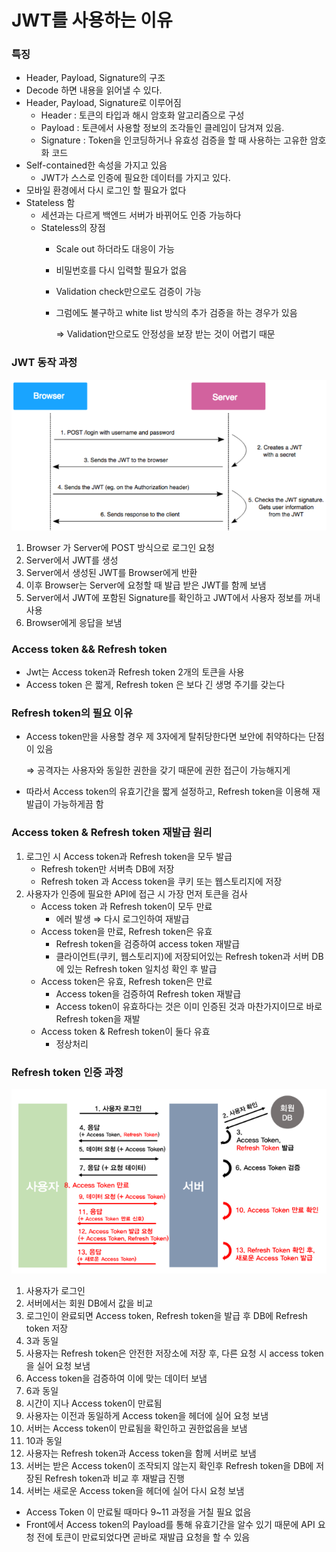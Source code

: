 # JWT를 사용하는 이유

### 특징

- Header, Payload, Signature의 구조
- Decode 하면 내용을 읽어낼 수 있다.
- Header, Payload, Signature로 이루어짐
    - Header : 토큰의 타입과 해시 암호화 알고리즘으로 구성
    - Payload : 토큰에서 사용할 정보의 조각들인 클레임이 담겨져 있음.
    - Signature : Token을 인코딩하거나 유효성 검증을 할 때 사용하는 고유한 암호화 코드
- Self-contained한 속성을 가지고 있음
    - JWT가 스스로 인증에 필요한 데이터를 가지고 있다.
- 모바일 환경에서 다시 로그인 할 필요가 없다
- Stateless 함
    - 세션과는 다르게 백엔드 서버가 바뀌어도 인증 가능하다
    - Stateless의 장점
        - Scale out 하더라도 대응이 가능
        - 비밀번호를 다시 입력할 필요가 없음
        - Validation check만으로도 검증이 가능
        - 그럼에도 불구하고 white list 방식의 추가 검증을 하는 경우가 있음
            
            ⇒ Validation만으로도 안정성을 보장 받는 것이 어렵기 때문
            

### JWT 동작 과정

![Untitled](Img/Untitled.png)

1. Browser 가 Server에 POST 방식으로 로그인 요청
2. Server에서 JWT를 생성
3. Server에서 생성된 JWT를 Browser에게 반환
4. 이후 Browser는 Server에 요청할 때 발급 받은 JWT를 함께 보냄
5. Server에서 JWT에 포함된 Signature를 확인하고 JWT에서 사용자 정보를 꺼내 사용
6. Browser에게 응답을 보냄

### Access token && Refresh token

- Jwt는 Access token과 Refresh token 2개의 토큰을 사용
- Access token 은 짧게, Refresh token 은 보다 긴 생명 주기를 갖는다

### Refresh token의 필요 이유

- Access token만을 사용할 경우 제 3자에게 탈취당한다면 보안에 취약하다는 단점이 있음
    
    ⇒ 공격자는 사용자와 동일한 권한을 갖기 때문에 권한 접근이 가능해지게 
    
- 따라서 Access token의 유효기간을 짧게 설정하고, Refresh token을 이용해 재발급이 가능하게끔 함

### Access token & Refresh token 재발급 원리

1. 로그인 시 Access token과 Refresh token을 모두 발급
    - Refresh token만 서버측 DB에 저장
    - Refresh token 과 Access token을 쿠키 또는 웹스토리지에 저장
2. 사용자가 인증에 필요한 API에 접근 시 가장 먼저 토큰을 검사
    - Access token 과 Refresh token이 모두 만료
        - 에러 발생 ⇒ 다시 로그인하여 재발급
    - Access token을 만료, Refresh token은 유효
        - Refresh token을 검증하여 access token 재발급
        - 클라이언트(쿠키, 웹스토리지)에 저장되어있는 Refresh token과 서버 DB에 있는 Refresh token 일치성 확인 후 발급
    - Access token은 유효, Refresh token은 만료
        - Access token을 검증하여 Refresh token 재발급
        - Access token이 유효하다는 것은 이미 인증된 것과 마찬가지이므로 바로 Refresh token을 재발
    - Access token & Refresh token이 둘다 유효
        - 정상처리
        

### Refresh token 인증 과정

![Untitled](Img/Untitled%201.png)

1. 사용자가 로그인
2. 서버에서는 회원 DB에서 값을 비교
3. 로그인이 완료되면 Access token, Refresh token을 발급 후 DB에 Refresh token 저장
4. 3과 동일
5. 사용자는 Refresh token은 안전한 저장소에 저장 후, 다른 요청 시 access token을 실어 요청 보냄
6. Access token을 검증하여 이에 맞는 데이터 보냄
7. 6과 동일
8. 시간이 지나 Access token이 만료됨
9. 사용자는 이전과 동일하게 Access token을 헤더에 실어 요청 보냄
10. 서버는 Access token이 만료됨을 확인하고 권한없음을 보냄
11. 10과 동일
12. 사용자는 Refresh token과 Access token을 함께 서버로 보냄
13. 서버는 받은 Access token이 조작되지 않는지 확인후 Refresh token을 DB에 저장된 Refresh token과 비교 후 재발급 진행
14. 서버는 새로운 Access token을 헤더에 실어 다시 요청 보냄
- Access Token 이 만료될 때마다 9~11 과정을 거칠 필요 없음
- Front에서 Access token의 Payload를 통해 유효기간을 알수 있기 때문에 API 요청 전에 토큰이 만료되었다면 곧바로 재발급 요청을 할 수 있음